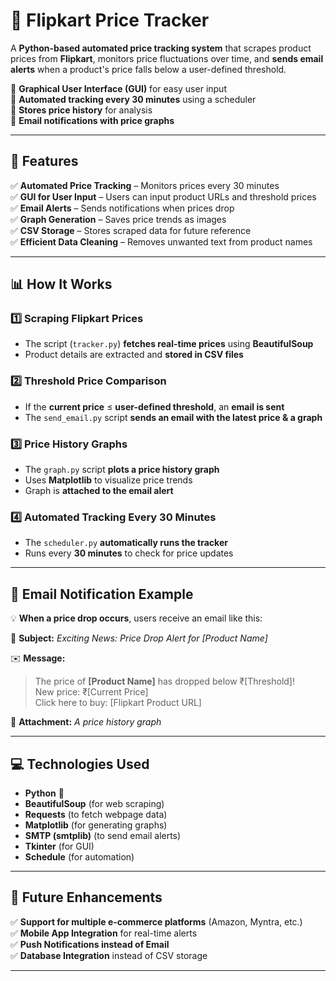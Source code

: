 
# 🛒 Flipkart Price Tracker  
A **Python-based automated price tracking system** that scrapes product prices from **Flipkart**, monitors price fluctuations over time, and **sends email alerts** when a product's price falls below a user-defined threshold.  

🔹 **Graphical User Interface (GUI)** for easy user input  
🔹 **Automated tracking every 30 minutes** using a scheduler  
🔹 **Stores price history** for analysis  
🔹 **Email notifications with price graphs**  

---

## 🚀 Features  

✅ **Automated Price Tracking** – Monitors prices every 30 minutes  
✅ **GUI for User Input** – Users can input product URLs and threshold prices  
✅ **Email Alerts** – Sends notifications when prices drop  
✅ **Graph Generation** – Saves price trends as images  
✅ **CSV Storage** – Stores scraped data for future reference  
✅ **Efficient Data Cleaning** – Removes unwanted text from product names  

---

## 📊 How It Works  

### 1️⃣ **Scraping Flipkart Prices**  
- The script (`tracker.py`) **fetches real-time prices** using **BeautifulSoup**  
- Product details are extracted and **stored in CSV files**  

### 2️⃣ **Threshold Price Comparison**  
- If the **current price** ≤ **user-defined threshold**, an **email is sent**  
- The `send_email.py` script **sends an email with the latest price & a graph**  

### 3️⃣ **Price History Graphs**  
- The `graph.py` script **plots a price history graph**  
- Uses **Matplotlib** to visualize price trends  
- Graph is **attached to the email alert**  

### 4️⃣ **Automated Tracking Every 30 Minutes**  
- The `scheduler.py` **automatically runs the tracker**  
- Runs every **30 minutes** to check for price updates  

---

## 📧 Email Notification Example  

💡 **When a price drop occurs**, users receive an email like this:  

📩 **Subject:** *Exciting News: Price Drop Alert for [Product Name]*  

✉️ **Message:**  
> The price of **[Product Name]** has dropped below ₹[Threshold]!  
> New price: ₹[Current Price]  
> Click here to buy: [Flipkart Product URL]  

📎 **Attachment:** *A price history graph*  

---

## 💻 Technologies Used  

- **Python** 🐍  
- **BeautifulSoup** (for web scraping)  
- **Requests** (to fetch webpage data)  
- **Matplotlib** (for generating graphs)  
- **SMTP (smtplib)** (to send email alerts)  
- **Tkinter** (for GUI)  
- **Schedule** (for automation)  

---

## 📌 Future Enhancements  

✅ **Support for multiple e-commerce platforms** (Amazon, Myntra, etc.)  
✅ **Mobile App Integration** for real-time alerts  
✅ **Push Notifications instead of Email**  
✅ **Database Integration** instead of CSV storage  

---

